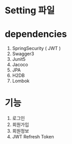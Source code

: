 # Setting 파일

# dependencies
1. SpringSecurity ( JWT )
2. Swagger3
3. Junit5
4. Jacoco
5. JPA
6. H2DB
7. Lombok

# 기능
1. 로그인
2. 회원가입
3. 회원정보
4. JWT Refresh Token
